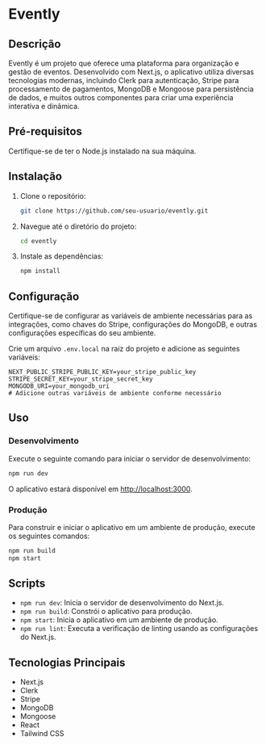 # Evently

## Descrição

Evently é um projeto que oferece uma plataforma para organização e gestão de eventos. Desenvolvido com Next.js, o aplicativo utiliza diversas tecnologias modernas, incluindo Clerk para autenticação, Stripe para processamento de pagamentos, MongoDB e Mongoose para persistência de dados, e muitos outros componentes para criar uma experiência interativa e dinâmica.

## Pré-requisitos

Certifique-se de ter o Node.js instalado na sua máquina.

## Instalação

1. Clone o repositório:

   ```bash
   git clone https://github.com/seu-usuario/evently.git
   ```

2. Navegue até o diretório do projeto:

   ```bash
   cd evently
   ```

3. Instale as dependências:

   ```bash
   npm install
   ```

## Configuração

Certifique-se de configurar as variáveis de ambiente necessárias para as integrações, como chaves do Stripe, configurações do MongoDB, e outras configurações específicas do seu ambiente.

Crie um arquivo `.env.local` na raiz do projeto e adicione as seguintes variáveis:

```env
NEXT_PUBLIC_STRIPE_PUBLIC_KEY=your_stripe_public_key
STRIPE_SECRET_KEY=your_stripe_secret_key
MONGODB_URI=your_mongodb_uri
# Adicione outras variáveis de ambiente conforme necessário
```

## Uso

### Desenvolvimento

Execute o seguinte comando para iniciar o servidor de desenvolvimento:

```bash
npm run dev
```

O aplicativo estará disponível em [http://localhost:3000](http://localhost:3000).

### Produção

Para construir e iniciar o aplicativo em um ambiente de produção, execute os seguintes comandos:

```bash
npm run build
npm start
```

## Scripts

- `npm run dev`: Inicia o servidor de desenvolvimento do Next.js.
- `npm run build`: Constrói o aplicativo para produção.
- `npm start`: Inicia o aplicativo em um ambiente de produção.
- `npm run lint`: Executa a verificação de linting usando as configurações do Next.js.

## Tecnologias Principais

- Next.js
- Clerk
- Stripe
- MongoDB
- Mongoose
- React
- Tailwind CSS
